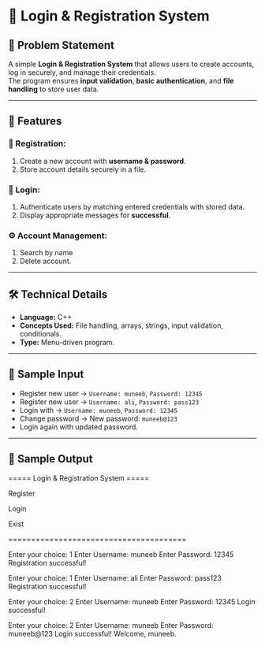 # 🔐 Login & Registration System

## 📖 Problem Statement
A simple **Login & Registration System** that allows users to create accounts, log in securely, and manage their credentials.  
The program ensures **input validation**, **basic authentication**, and **file handling** to store user data.

---

## 🔑 Features

### 📝 Registration:
1. Create a new account with **username & password**.  
2. Store account details securely in a file.

### 🔑 Login:
1. Authenticate users by matching entered credentials with stored data.  
2. Display appropriate messages for **successful**.  

### ⚙ Account Management:
1. Search by name  
2. Delete account.  

---

## 🛠️ Technical Details
- **Language:** C++  
- **Concepts Used:** File handling, arrays, strings, input validation, conditionals.  
- **Type:** Menu-driven program.  

---

## 🧾 Sample Input
- Register new user → `Username: muneeb`, `Password: 12345`  
- Register new user → `Username: ali`, `Password: pass123`  
- Login with → `Username: muneeb`, `Password: 12345`  
- Change password → New password: `muneeb@123`  
- Login again with updated password.  

---

## 🧾 Sample Output

===== Login & Registration System =====

Register

Login

Exist

=======================================

Enter your choice: 1
Enter Username: muneeb
Enter Password: 12345
Registration successful!

Enter your choice: 1
Enter Username: ali
Enter Password: pass123
Registration successful!

Enter your choice: 2
Enter Username: muneeb
Enter Password: 12345
Login successful!

Enter your choice: 2
Enter Username: muneeb
Enter Password: muneeb@123
Login successful! Welcome, muneeb.
